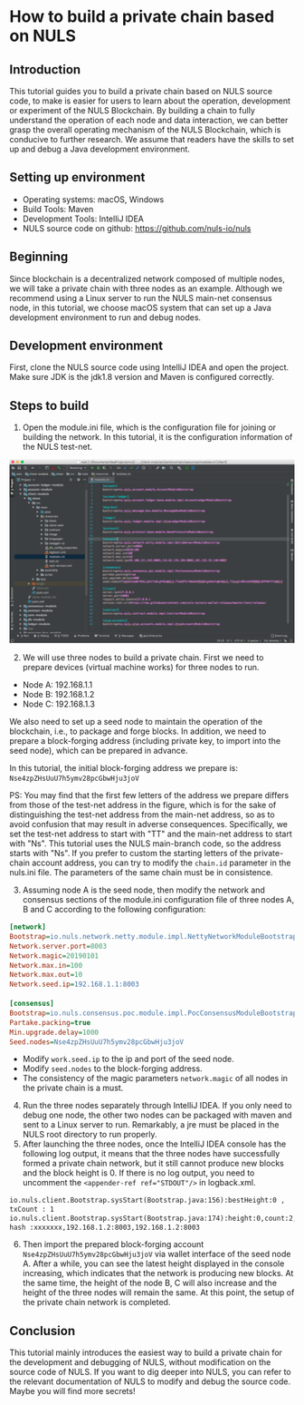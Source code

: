 # How to build a private chain based on NULS

## Introduction

This tutorial guides you to build a private chain based on NULS source code, to make is easier for users to learn about the operation, development or experiment of the NULS Blockchain. By building a chain to fully understand the operation of each node and data interaction, we can better grasp the overall operating mechanism of the NULS Blockchain, which is conducive to further research. We assume that readers have the skills to set up and debug a Java development environment.



## Setting up environment

- Operating systems: macOS, Windows
- Build Tools: Maven
- Development Tools: IntelliJ IDEA
- NULS source code on github: https://github.com/nuls-io/nuls



## Beginning

Since blockchain is a decentralized network composed of multiple nodes, we will take a private chain with three nodes as an example. Although we recommend using a Linux server to run the NULS main-net consensus node, in this tutorial, we choose macOS system that can set up a Java development environment to run and debug nodes.

## Development environment

First, clone the NULS source code using IntelliJ IDEA and open the project. Make sure JDK is the jdk1.8 version and Maven is configured correctly.

## Steps to build

1. Open the module.ini file, which is the configuration file for joining or building the network. In this tutorial, it is the configuration information of the NULS test-net.

![image-20190103193901967](./images/image-20190103193901967.png)

2. We will use three nodes to build a private chain. First we need to prepare devices (virtual machine works) for three nodes to run.

- Node A: 192.168.1.1
- Node B: 192.168.1.2
- Node C: 192.168.1.3

We also need to set up a seed node to maintain the operation of the blockchain, i.e., to package and forge blocks. In addition, we need to prepare a block-forging address (including private key, to import into the seed node), which can be prepared in advance.

In this tutorial, the initial block-forging address we prepare is: 
`Nse4zpZHsUuU7h5ymv28pcGbwHju3joV`

PS: You may find that the first few letters of the address we prepare differs from those of the test-net address in the figure, which is for the sake of distinguishing the test-net address from the main-net address, so as to avoid confusion that may result in adverse consequences. Specifically, we set the test-net address to start with "TT" and the main-net address to start with "Ns". This tutorial uses the NULS main-branch code, so the address starts with "Ns". If you prefer to custom the starting letters of the private-chain account address, you can try to modify the `chain.id` parameter in the nuls.ini file. The parameters of the same chain must be in consistence.

3. Assuming node A is the seed node, then modify the network and consensus sections of the module.ini configuration file of three nodes A, B and C according to the following configuration:

```ini
[network]
Bootstrap=io.nuls.network.netty.module.impl.NettyNetworkModuleBootstrap
Network.server.port=8003
Network.magic=20190101
Network.max.in=100
Network.max.out=10
Network.seed.ip=192.168.1.1:8003

[consensus]
Bootstrap=io.nuls.consensus.poc.module.impl.PocConsensusModuleBootstrap
Partake.packing=true
Min.upgrade.delay=1000
Seed.nodes=Nse4zpZHsUuU7h5ymv28pcGbwHju3joV
```

- Modify `work.seed.ip` to the ip and port of the seed node.
- Modify `seed.nodes` to the block-forging address.
- The consistency of the magic parameters `network.magic` of all nodes in the private chain is a must.

4. Run the three nodes separately through IntelliJ IDEA. If you only need to debug one node, the other two nodes can be packaged with maven and sent to a Linux server to run. Remarkably, a jre must be placed in the NULS root directory to run properly.
5. After launching the three nodes, once the IntelliJ IDEA console has the following log output, it means that the three nodes have successfully formed a private chain network, but it still cannot produce new blocks and the block height is 0. If there is no log output, you need to uncomment the `<appender-ref ref="STDOUT"/>` in logback.xml.

```
io.nuls.client.Bootstrap.sysStart(Bootstrap.java:156):bestHeight:0 , txCount : 1 io.nuls.client.Bootstrap.sysStart(Bootstrap.java:174):height:0,count:2, hash :xxxxxxx,192.168.1.2:8003,192.168.1.2:8003

```

6. Then import the prepared block-forging account `Nse4zpZHsUuU7h5ymv28pcGbwHju3joV` via wallet interface of the seed node A. After a while, you can see the latest height displayed in the console increasing, which indicates that the network is producing new blocks. At the same time, the height of the node B, C will also increase and the height of the three nodes will remain the same. At this point, the setup of the private chain network is completed.

## Conclusion

This tutorial mainly introduces the easiest way to build a private chain for the development and debugging of NULS, without modification on the source code of NULS. If you want to dig deeper into NULS, you can refer to the relevant documentation of NULS to modify and debug the source code. Maybe you will find more secrets!